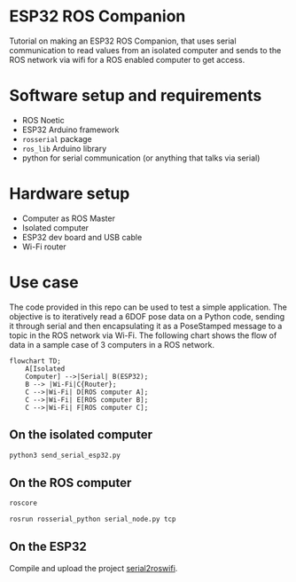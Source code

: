 # ESP32 ROS Companion
Tutorial on making an ESP32 ROS Companion, that uses serial communication to read values from an isolated computer and sends to the ROS network via wifi for a ROS enabled computer to get access.


# Software setup and requirements
* ROS Noetic
* ESP32 Arduino framework
* `rosserial` package
* `ros_lib` Arduino library
* python for serial communication (or anything that talks via serial)

# Hardware setup
* Computer as ROS Master
* Isolated computer 
* ESP32 dev board and USB cable
* Wi-Fi router

# Use case

The code provided in this repo can be used to test a simple application. The objective is to iteratively read a 6DOF pose data on a Python code, sending it through serial and then encapsulating it as a PoseStamped message to a topic in the ROS network via Wi-Fi. The following chart shows the flow of data in a sample case of 3 computers in a ROS network.

```mermaid
flowchart TD;
    A[Isolated 
    Computer] -->|Serial| B(ESP32);
    B --> |Wi-Fi|C{Router};
    C -->|Wi-Fi| D[ROS computer A];
    C -->|Wi-Fi| E[ROS computer B];
    C -->|Wi-Fi| F[ROS computer C];
```

## On the isolated computer

```bash
python3 send_serial_esp32.py
```

## On the ROS computer

```bash
roscore
```

```bash
rosrun rosserial_python serial_node.py tcp
```

## On the ESP32

Compile and upload the project [serial2roswifi](serial2roswifi/serial2roswifi.ino).